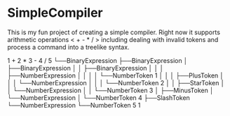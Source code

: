 # SimpleCompiler

This is my fun project of creating a simple compiler.
Right now it supports arithmetic operations < + - * / > including dealing with invalid tokens and process a command into a treelike syntax.

1 + 2 * 3 - 4 / 5
└──BinaryExpression
    ├──BinaryExpression
    │   ├──BinaryExpression
    │   │   ├──BinaryExpression
    │   │   │   ├──NumberExpression
    │   │   │   │   └──NumberToken 1
    │   │   │   ├──PlusToken
    │   │   │   └──NumberExpression
    │   │   │       └──NumberToken 2
    │   │   ├──StarToken
    │   │   └──NumberExpression
    │   │       └──NumberToken 3
    │   ├──MinusToken
    │   └──NumberExpression
    │       └──NumberToken 4
    ├──SlashToken
    └──NumberExpression
        └──NumberToken 5
1
